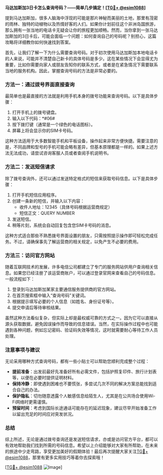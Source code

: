 **马达加斯加3日卡怎么查询号码？——简单几步搞定！[[TG💪+ @esim1088](https://t.me/s/esim1088)]**

提到马达加斯加，很多人脑海中浮现的可能是那片神秘而美丽的土地，那里有茂密的雨林、独特的动植物以及热情好客的人们。如果你计划前往这个非洲岛国旅游，那么拥有一张当地的电话卡无疑会让你的旅程更加顺畅。然而，当你拿到一张马达加斯加的3日卡后，可能会面临一个问题：如何查询自己的号码呢？别担心，这篇攻略将详细教你如何快速找到答案。

首先，让我们了解一下为什么需要查询号码。对于初次使用马达加斯加本地电话卡的人来说，可能并不清楚自己新卡的具体号码是多少。这在某些情况下会显得尤为重要，比如你需要向家人或朋友告知你的联系方式，或者是在紧急情况下需要联系当地的服务机构。因此，掌握查询号码的方法是非常必要的。

### 方法一：通过拨号界面直接查询

最简单也是最直接的方法就是利用手机本身的拨号功能来查询号码。以下是具体步骤：

1. 打开手机上的拨号键盘。
2. 输入以下代码：*#06#
3. 按下拨打键（通常是一个绿色的电话图标）。
4. 屏幕上将会显示你的SIM卡号码。

这种方法适用于大多数智能手机和平板设备，操作起来非常方便快捷。需要注意的是，不同品牌和型号的手机可能会略有差异，但基本原理都是一样的。如果上述方法无法成功，请尝试咨询客服人员或者查阅手机说明书。

### 方法二：发送短信请求

除了拨号查询外，还可以通过发送特定格式的短信来获取号码信息。以下是具体步骤：

1. 打开手机短信应用程序。
2. 创建一条新的短信，并输入以下内容：
   - 收件人地址：12345（具体号码根据运营商规定）
   - 短信正文：QUERY NUMBER
3. 发送短信。
4. 稍等片刻，系统会自动回复包含您SIM卡号码的消息。

这种方式适合那些不熟悉拨号界面设置的朋友，只需按照提示操作即可轻松完成任务。不过，请确保事先了解运营商的相关规定，以免产生不必要的费用。

### 方法三：访问官方网站

随着互联网技术的发展，许多电信公司都建立了专门的服务网站供用户查询相关信息。如果您已经注册了该运营商账户，可以通过登录官网来查看自己的号码信息。一般流程如下：

1. 登录到马达加斯加某家主要通信服务提供商的官方网站。
2. 在首页搜索框中输入“查询号码”关键词。
3. 根据提示填写必要的个人信息（如姓名、身份证号等）。
4. 提交申请后等待审核结果。

虽然这种方法看似复杂，但实际上却是最权威可靠的方式之一。因为它可以直接从源头获取数据，避免因误操作而导致的信息错误。当然，在实际操作过程中也可能遇到各种问题，例如忘记密码、验证码失效等情况，这时就需要耐心等待工作人员处理。

### 注意事项与建议

无论采用哪种方式查询号码，都有一些小贴士可以帮助您顺利完成整个过程：

- **提前准备**：出发前最好先准备好所有必需文件，包括护照复印件、旅行计划表等，以便在必要时提供证明材料。
- **保持冷静**：即使遇到困难也不要慌张，多尝试几次不同的解决方案总能找到适合自己的办法。
- **保护隐私**：切勿随意透露个人敏感信息给陌生人，尤其是在公共场合使用Wi-Fi网络时更需谨慎。
- **预留时间**：考虑到国际长途通话可能存在的延迟现象，建议尽早开始准备工作以留出充足的时间应对突发状况。

### 总结

综上所述，无论是通过拨号查询还是发送短信请求，亦或是访问官方平台，都可以有效地帮助我们找到所需的号码信息。希望以上介绍能够对大家有所帮助，在未来的旅途中少走弯路，享受更加美好的假期体验！最后再次提醒大家关注[TG💪+ @esim1088](https://t.me/s/esim1088)，那里有更多实用技巧等着你去探索哦！

[[TG💪+ @esim1088](https://t.me/s/esim1088) ![Image](https://i.postimg.cc/4NQfJmqS/Snipaste-2025-05-13-00-14-12.png)]